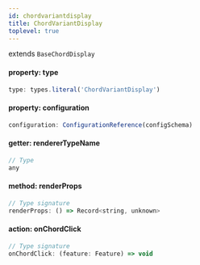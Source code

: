 ```yaml
---
id: chordvariantdisplay
title: ChordVariantDisplay
toplevel: true
---
```


extends `BaseChordDisplay`

#### property: type

```js
type: types.literal('ChordVariantDisplay')
```

#### property: configuration

```js
configuration: ConfigurationReference(configSchema)
```

#### getter: rendererTypeName

```js
// Type
any
```

#### method: renderProps

```js
// Type signature
renderProps: () => Record<string, unknown>
```

#### action: onChordClick

```js
// Type signature
onChordClick: (feature: Feature) => void
```
